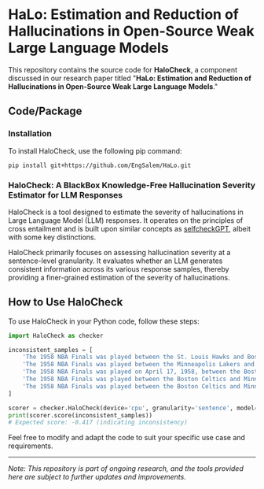 # HaLo: Estimation and Reduction of Hallucinations in Open-Source Weak Large Language Models

This repository contains the source code for **HaloCheck**, a component discussed in our research paper titled "**HaLo: Estimation and Reduction of Hallucinations in Open-Source Weak Large Language Models**."

## Code/Package

### Installation
To install HaloCheck, use the following pip command:

```shell
pip install git+https://github.com/EngSalem/HaLo.git
```

### HaloCheck: A BlackBox Knowledge-Free Hallucination Severity Estimator for LLM Responses
HaloCheck is a tool designed to estimate the severity of hallucinations in Large Language Model (LLM) responses. It operates on the principles of cross entailment and is built upon similar concepts as [selfcheckGPT](https://github.com/potsawee/selfcheckgpt), albeit with some key distinctions.

HaloCheck primarily focuses on assessing hallucination severity at a sentence-level granularity. It evaluates whether an LLM generates consistent information across its various response samples, thereby providing a finer-grained estimation of the severity of hallucinations.

## How to Use HaloCheck

To use HaloCheck in your Python code, follow these steps:

```python
import HaloCheck as checker

inconsistent_samples = [
    'The 1958 NBA Finals was played between the St. Louis Hawks and Boston Celtics. The Hawks won the series 4 games to 2 in the best of 7 playoff.',
    'The 1958 NBA Finals was played between the Minneapolis Lakers and Boston Celtics and was won by the Lakers 4 games to 3.',
    'The 1958 NBA Finals was played on April 17, 1958, between the Boston Celtics and the St. Louis Hawks.',
    'The 1958 NBA Finals was played between the Boston Celtics and Minneapolis Lakers. The Celtics won the series 4 games to 2 for their 5th championship.',
    'The 1958 NBA Finals was played between the Boston Celtics and Minneapolis Lakers. The MVP of the 1958 NBA Finals was Bill Russell.'
]

scorer = checker.HaloCheck(device='cpu', granularity='sentence', model='mnli')  # Change to 'cuda' if a GPU is available
print(scorer.score(inconsistent_samples))
# Expected score: -0.417 (indicating inconsistency)
```

Feel free to modify and adapt the code to suit your specific use case and requirements.

---

*Note: This repository is part of ongoing research, and the tools provided here are subject to further updates and improvements.*
